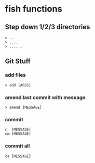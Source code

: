 # fish functions

## Step down 1/2/3 directories
```
> ..
> ....
> ......
```

## Git Stuff
### add files
```
> add [ARGS]
```

### amend last commit with message
```
> amend [MESSAGE]
```

### commit
```
c  [MESSAGE]
cm [MESSAGE]
```

### commit all
```
ca [MESSAGE]
```
